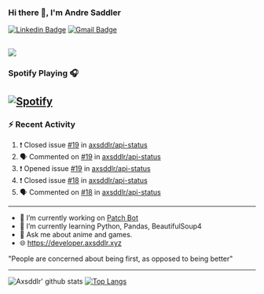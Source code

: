 ### Hi there 👋, I'm Andre Saddler
[![Linkedin Badge](https://img.shields.io/badge/-andrexsaddler-blue?style=flat-square&logo=Linkedin&logoColor=white&link=https://www.linkedin.com/in/andrexsaddler/)](https://www.linkedin.com/in/andrexsaddler/)
[![Gmail Badge](https://img.shields.io/badge/-contact@rehkloos.com-c14438?style=flat-square&logo=Gmail&logoColor=white&link=mailto:contact@rehkloos.com)](mailto:contact@rehkloos.com)

![](https://komarev.com/ghpvc/?username=axsddlr&color=dc143c)
---
### Spotify Playing 🎧

[![Spotify](https://novatorem.rehkloos.vercel.app/api/spotify)](https://open.spotify.com/user/Rehkloos)
---

### :zap: Recent Activity

<!--START_SECTION:activity-->
1. ❗️ Closed issue [#19](https://github.com/axsddlr/api-status/issues/19) in [axsddlr/api-status](https://github.com/axsddlr/api-status)
2. 🗣 Commented on [#19](https://github.com/axsddlr/api-status/issues/19) in [axsddlr/api-status](https://github.com/axsddlr/api-status)
3. ❗️ Opened issue [#19](https://github.com/axsddlr/api-status/issues/19) in [axsddlr/api-status](https://github.com/axsddlr/api-status)
4. ❗️ Closed issue [#18](https://github.com/axsddlr/api-status/issues/18) in [axsddlr/api-status](https://github.com/axsddlr/api-status)
5. 🗣 Commented on [#18](https://github.com/axsddlr/api-status/issues/18) in [axsddlr/api-status](https://github.com/axsddlr/api-status)
<!--END_SECTION:activity-->

---

- 🔭 I’m currently working on [Patch Bot](https://github.com/axsddlr/patch_bot)
- 🌱 I’m currently learning Python, Pandas, BeautifulSoup4
- 💬 Ask me about anime and games.
- 🌐 https://developer.axsddlr.xyz

"People are concerned about being first, as opposed to being better"

---
![Axsddlr' github stats](https://github-readme-stats.vercel.app/api?username=axsddlr&count_private=true)
[![Top Langs](https://github-readme-stats.vercel.app/api/top-langs/?username=axsddlr&layout=compact)](https://github.com/anuraghazra/github-readme-stats)
